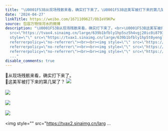 ```yaml
---
title: "\U0001F53B从现场残骸来看，确实打下来了。\U0001F53B这美军被打下来的第几架了？ [图片][图片][图片][图片][图片]"
date: '2024-04-27'
linkTitle: https://weibo.com/1671109627/ObIeV9KPw
source: 包容万物恒河水的微博
description: "\U0001F53B从现场残骸来看，确实打下来了。<br>\U0001F53B这美军被打下来的第几架了？ <img style=\"\"
  src=\"https://tvax4.sinaimg.cn/large/639b1bfbly1hp5sz5h4vgj20ic0i8793.jpg\" referrerpolicy=\"no-referrer\"><br><br><img
  style=\"\" src=\"https://tvax1.sinaimg.cn/large/639b1bfbly1hp5t0yenglj20rx0j84f1.jpg\"
  referrerpolicy=\"no-referrer\"><br><br><img style=\"\" src=\"https://tvax3.sinaimg.cn/large/639b1bfbly1hp5t12uln9j20ti0j74e1.jpg\"
  referrerpolicy=\"no-referrer\"><br><br><img style=\"\" src=\"https://tvax4.sinaimg.cn/large/639b1bfbly1hp5t17jt4aj20tb0jtall.jpg\"
  referrerpolicy=\"no-referrer\"><br><br><img style=\"\" src=\"https://tvax2.sinaimg.cn/larg
  ..."
disable_comments: true
---
```

🔻从现场残骸来看，确实打下来了。<br>🔻这美军被打下来的第几架了？ <img style="" src="https://tvax4.sinaimg.cn/large/639b1bfbly1hp5sz5h4vgj20ic0i8793.jpg" referrerpolicy="no-referrer"><br><br><img style="" src="https://tvax1.sinaimg.cn/large/639b1bfbly1hp5t0yenglj20rx0j84f1.jpg" referrerpolicy="no-referrer"><br><br><img style="" src="https://tvax3.sinaimg.cn/large/639b1bfbly1hp5t12uln9j20ti0j74e1.jpg" referrerpolicy="no-referrer"><br><br><img style="" src="https://tvax4.sinaimg.cn/large/639b1bfbly1hp5t17jt4aj20tb0jtall.jpg" referrerpolicy="no-referrer"><br><br><img style="" src="https://tvax2.sinaimg.cn/larg ...